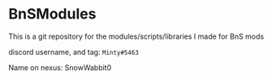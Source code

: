 # BnSModules
This is a git repository for the modules/scripts/libraries I made for BnS mods

discord username, and tag: `Minty#5463`

Name on nexus: SnowWabbit0
